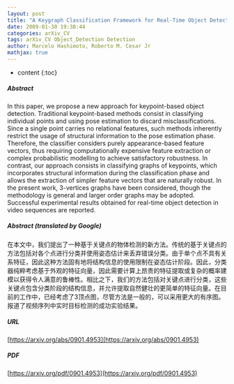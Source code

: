 ```yaml
---
layout: post
title: "A Keygraph Classification Framework for Real-Time Object Detection"
date: 2009-01-30 19:38:44
categories: arXiv_CV
tags: arXiv_CV Object_Detection Detection
author: Marcelo Hashimoto, Roberto M. Cesar Jr
mathjax: true
---
```


* content
{:toc}

##### Abstract
In this paper, we propose a new approach for keypoint-based object detection. Traditional keypoint-based methods consist in classifying individual points and using pose estimation to discard misclassifications. Since a single point carries no relational features, such methods inherently restrict the usage of structural information to the pose estimation phase. Therefore, the classifier considers purely appearance-based feature vectors, thus requiring computationally expensive feature extraction or complex probabilistic modelling to achieve satisfactory robustness. In contrast, our approach consists in classifying graphs of keypoints, which incorporates structural information during the classification phase and allows the extraction of simpler feature vectors that are naturally robust. In the present work, 3-vertices graphs have been considered, though the methodology is general and larger order graphs may be adopted. Successful experimental results obtained for real-time object detection in video sequences are reported.

##### Abstract (translated by Google)
在本文中，我们提出了一种基于关键点的物体检测的新方法。传统的基于关键点的方法包括对各个点进行分类并使用姿态估计来丢弃错误分类。由于单个点不具有关系特征，因此这种方法固有地将结构信息的使用限制在姿态估计阶段。因此，分类器纯粹考虑基于外观的特征向量，因此需要计算上昂贵的特征提取或复杂的概率建模以获得令人满意的鲁棒性。相比之下，我们的方法包括对关键点进行分类，这些关键点包含分类阶段的结构信息，并允许提取自然健壮的更简单的特征向量。在目前的工作中，已经考虑了3顶点图，尽管方法是一般的，可以采用更大的有序图。报道了视频序列中实时目标检测的成功实验结果。

##### URL
[https://arxiv.org/abs/0901.4953](https://arxiv.org/abs/0901.4953)

##### PDF
[https://arxiv.org/pdf/0901.4953](https://arxiv.org/pdf/0901.4953)

